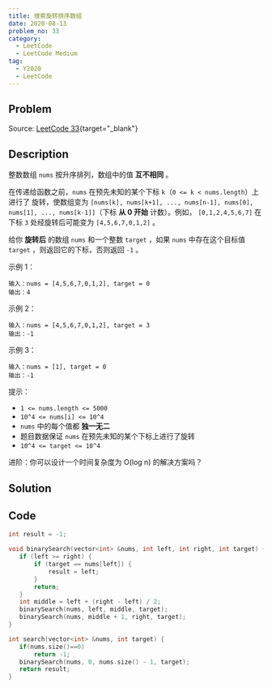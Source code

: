 ```yaml
---
title: 搜索旋转排序数组
date: 2020-08-13
problem_no: 33
category:
  - LeetCode
  - LeetCode Medium
tag:
  - Y2020
  - LeetCode
---
```


<!-- Description. -->

<!-- more -->

## Problem

Source: [LeetCode 33](https://leetcode-cn.com/problems/search-in-rotated-sorted-array/){target="_blank"}

## Description

整数数组 `nums` 按升序排列，数组中的值 **互不相同** 。

在传递给函数之前，`nums` 在预先未知的某个下标 `k`（`0 <= k < nums.length`）上进行了 旋转，使数组变为 `[nums[k], nums[k+1], ..., nums[n-1], nums[0], nums[1], ..., nums[k-1]]`（下标 **从 0 开始** 计数）。例如， `[0,1,2,4,5,6,7]` 在下标 `3` 处经旋转后可能变为 `[4,5,6,7,0,1,2]` 。

给你 **旋转后** 的数组 `nums` 和一个整数 `target` ，如果 `nums` 中存在这个目标值 `target` ，则返回它的下标，否则返回 `-1` 。



示例 1：

```text
输入：nums = [4,5,6,7,0,1,2], target = 0
输出：4
```

示例 2：

```text
输入：nums = [4,5,6,7,0,1,2], target = 3
输出：-1
```

示例 3：

```text
输入：nums = [1], target = 0
输出：-1
```

提示：

- `1 <= nums.length <= 5000`
- `10^4 <= nums[i] <= 10^4`
- `nums` 中的每个值都 **独一无二**
- 题目数据保证 `nums` 在预先未知的某个下标上进行了旋转
- `10^4 <= target <= 10^4`


进阶：你可以设计一个时间复杂度为 O(log n) 的解决方案吗？

## Solution

## Code

 ```cpp
int result = -1;

void binarySearch(vector<int> &nums, int left, int right, int target) {
    if (left >= right) {
        if (target == nums[left]) {
            result = left;
        }
        return;
    }
    int middle = left + (right - left) / 2;
    binarySearch(nums, left, middle, target);
    binarySearch(nums, middle + 1, right, target);
}

int search(vector<int> &nums, int target) {
    if(nums.size()==0)
        return -1;
    binarySearch(nums, 0, nums.size() - 1, target);
    return result;
}
```
